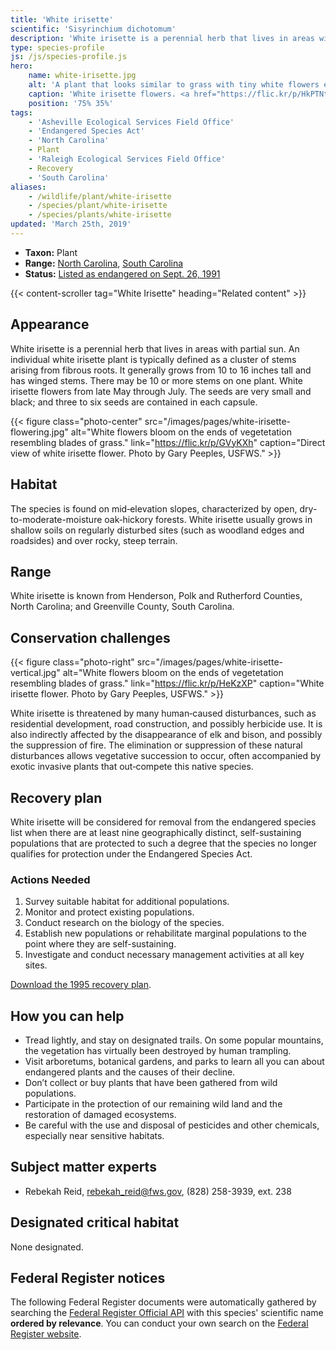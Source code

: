 ```yaml
---
title: 'White irisette'
scientific: 'Sisyrinchium dichotomum'
description: 'White irisette is a perennial herb that lives in areas with partial sun and flowers from late May through July.'
type: species-profile
js: /js/species-profile.js
hero:
    name: white-irisette.jpg
    alt: 'A plant that looks similar to grass with tiny white flowers extending from the ends.'
    caption: 'White irisette flowers. <a href="https://flic.kr/p/HkPTNt">Photo</a> by Gary Peeples, USFWS.'
    position: '75% 35%'
tags:
    - 'Asheville Ecological Services Field Office'
    - 'Endangered Species Act'
    - 'North Carolina'
    - Plant
    - 'Raleigh Ecological Services Field Office'
    - Recovery
    - 'South Carolina'
aliases:
    - /wildlife/plant/white-irisette
    - /species/plant/white-irisette
    - /species/plants/white-irisette
updated: 'March 25th, 2019'
---
```


- **Taxon:** Plant
- **Range:** [North Carolina](/north-carolina), [South Carolina](/south-carolina)
- **Status:** [Listed as endangered on Sept. 26, 1991](https://ecos.fws.gov/docs/federal_register/fr1928.pdf)

{{< content-scroller tag="White Irisette" heading="Related content" >}}

## Appearance

White irisette is a perennial herb that lives in areas with partial sun. An individual white irisette plant is typically defined as a cluster of stems arising from fibrous roots. It generally grows from 10 to 16 inches tall and has winged stems. There may be 10 or more stems on one plant. White irisette flowers from late May through July. The seeds are very small and black; and three to six seeds are contained in each capsule.

{{< figure class="photo-center" src="/images/pages/white-irisette-flowering.jpg" alt="White flowers bloom on the ends of vegetetation resembling blades of grass." link="https://flic.kr/p/GVyKXh" caption="Direct view of white irisette flower. Photo by Gary Peeples, USFWS." >}}

## Habitat

The species is found on mid‑elevation slopes, characterized by open, dry-to-moderate-moisture oak‑hickory forests. White irisette usually grows in shallow soils on regularly disturbed sites (such as woodland edges and roadsides) and over rocky, steep terrain.

## Range

White irisette is known from Henderson, Polk and Rutherford Counties, North Carolina; and Greenville County, South Carolina.

## Conservation challenges

{{< figure class="photo-right" src="/images/pages/white-irisette-vertical.jpg" alt="White flowers bloom on the ends of vegetetation resembling blades of grass." link="https://flic.kr/p/HeKzXP" caption="White irisette flower. Photo by Gary Peeples, USFWS." >}}

White irisette is threatened by many human‑caused disturbances, such as residential development, road construction, and possibly herbicide use. It is also indirectly affected by the disappearance  of elk and bison, and possibly the suppression of fire. The elimination or suppression of these natural disturbances allows vegetative succession to occur, often accompanied by exotic invasive plants that out‑compete this native species.

## Recovery plan

White irisette will be considered for removal from the endangered species list when there are at least nine geographically distinct, self-sustaining populations that are protected to such a degree that the species no longer qualifies for protection under the Endangered Species Act.

### Actions Needed

1. Survey suitable habitat for additional populations.
2. Monitor and protect existing populations.
3. Conduct research on the biology of the species.
4. Establish new populations or rehabilitate marginal populations to the point where they are self-sustaining.
5. Investigate and conduct necessary management activities at all key sites.

[Download the 1995 recovery plan](https://ecos.fws.gov/docs/recovery_plan/950410.pdf).

## How you can help

- Tread lightly, and stay on designated trails. On some popular mountains, the vegetation has virtually been destroyed by human trampling.
- Visit arboretums, botanical gardens, and parks to learn all you can about endangered plants and the causes of their decline.
- Don’t collect or buy plants that have been gathered from wild populations.
- Participate in the protection of our remaining wild land and the restoration of damaged ecosystems.
- Be careful with the use and disposal of pesticides and other chemicals, especially near sensitive habitats.

## Subject matter experts

- Rebekah Reid, [rebekah_reid@fws.gov](mailto:rebekah_reid@fws.gov), (828) 258-3939, ext. 238

## Designated critical habitat

None designated.

## Federal Register notices

The following Federal Register documents were automatically gathered by searching the [Federal Register Official API](https://www.federalregister.gov/blog/learn/developers) with this species' scientific name **ordered by relevance**. You can conduct your own search on the [Federal Register website](https://www.federalregister.gov/articles/search).